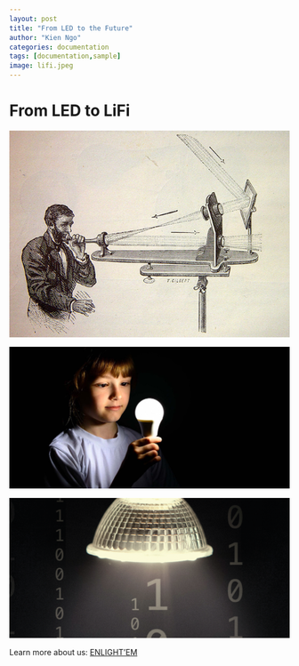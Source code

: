 ```yaml
---
layout: post
title: "From LED to the Future"
author: "Kien Ngo"
categories: documentation
tags: [documentation,sample]
image: lifi.jpeg
---
```


# From LED to LiFi




![alt text](https://raw.githubusercontent.com/kotobuki09/kotobuki09.github.io/gh-pages/assets/img/fotofono.jpg "lifi")


![alt text](https://raw.githubusercontent.com/kotobuki09/kotobuki09.github.io/gh-pages/assets/img/lifi-3.jpg "lifi1")


![alt text](https://raw.githubusercontent.com/kotobuki09/kotobuki09.github.io/gh-pages/assets/img/lifi-2.png "lifi2")



Learn more about us:
[ENLIGHT’EM](https://enlightem.eu/)
